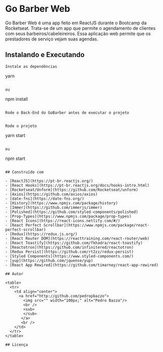
# Go Barber Web

Go Barber Web é uma app feito em ReactJS durante o Bootcamp da Rocketseat. Trata-se de um app que permite o agendamento de clientes com seus barbeiros/cabeleireiros. Essa aplicação web permite que os prestadores de serviço vejam suas agendas.

## Instalando e Executando

```
Instale as dependências

```
yarn
```

ou

```
npm install
```

Rode o Back-End do GoBarber antes de executar o projeto

```
```

Rode o projeto

```
yarn start
```

ou

```
npm start
```

## Construído com

- [ReactJS](https://pt-br.reactjs.org/)
- [React Hooks](https://pt-br.reactjs.org/docs/hooks-intro.html)
- [Rocketseat/Unform](https://github.com/Rocketseat/unform)
- [Axios](https://github.com/axios/axios)
- [date-fns](https://date-fns.org/)
- [History](https://www.npmjs.com/package/history)
- [Immer](https://github.com/immerjs/immer)
- [Polished](https://github.com/styled-components/polished)
- [Prop-Types](https://www.npmjs.com/package/prop-types)
- [React Icons](https://react-icons.netlify.com/#/)
- [React Perfect Scrollbar](https://www.npmjs.com/package/react-perfect-scrollbar)
- [Redux](https://redux.js.org/)
- [React Router DOM](https://reacttraining.com/react-router/web)
- [React Toastify](https://github.com/fkhadra/react-toastify)
- [Reactotron](https://github.com/infinitered/reactotron)
- [Redux Persist](https://github.com/rt2zz/redux-persist)
- [Styled Components](https://www.styled-components.com/)
- [yup](https://github.com/jquense/yup)
- [React App Rewired](https://github.com/timarney/react-app-rewired)

## Autor

<table>
  <tr>
    <td align="center">
      <a href="http://github.com/pedropbazzo">
        <img src="" width="100px;" alt="Pedro Bazzo"/>
        <br />
        <sub>
        </sub>
       </a>
       <br />
    </td>
  </tr>
</table>

## Licença

